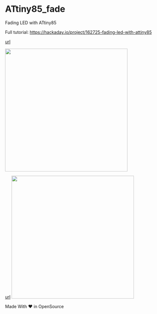 # ATtiny85_fade
Fading LED with ATtiny85 



Full tutorial: https://hackaday.io/project/162725-fading-led-with-attiny85

[url](https://twitter.com/MicrochipMakes/status/1072493712796762112)

<img src="https://user-images.githubusercontent.com/26376366/94463118-19116200-01da-11eb-954e-da62937ebc5b.png" width="400" height="400" >            



[url](https://twitter.com/Hacksterio/status/1077204317164179457)
<img src="https://user-images.githubusercontent.com/26376366/94463125-1c0c5280-01da-11eb-93b9-ba7598196bd9.png" width="400" height="400" > 



Made With ❤ in OpenSource
